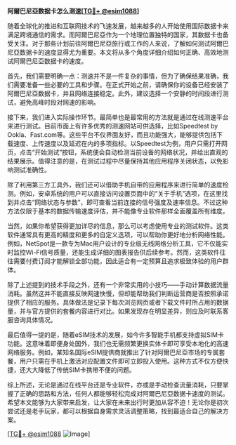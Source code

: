 **阿爾巴尼亞数据卡怎么测速[[TG💪+ @esim1088](https://t.me/s/esim1088)]**

随着全球化的推进和互联网技术的飞速发展，越来越多的人开始使用国际数据卡来满足跨境通信的需求。而阿爾巴尼亞作为一个地理位置独特的国家，其数据卡也备受关注。对于那些计划前往阿爾巴尼亞旅行或工作的人来说，了解如何测试阿爾巴尼亞数据卡的速度显得尤为重要。本文将从多个角度详细介绍如何正确、高效地测试阿爾巴尼亞数据卡的速度。

首先，我们需要明确一点：测速并不是一件复杂的事情，但为了确保结果准确，我们需要准备一些必要的工具和步骤。在正式开始之前，请确保你的设备已经安装了阿爾巴尼亞数据卡，并且网络连接稳定。此外，建议选择一个安静的时间段进行测试，避免高峰时段对网速的影响。

接下来，我们进入实际操作环节。最简单也是最常用的方法就是通过在线测速平台来进行测试。目前市面上有许多优秀的测速网站可供选择，比如Speedtest by Ookla、Fast.com等。这些平台不仅界面友好，而且功能强大，能够提供包括下载速度、上传速度以及延迟在内的多项指标。以Speedtest为例，用户只需打开网页，点击“开始测试”按钮，系统便会自动检测当前设备的网络状况，并给出直观的结果展示。值得注意的是，在测试过程中尽量保持其他应用程序关闭状态，以免影响测试准确性。

除了利用第三方工具外，我们还可以借助手机自带的应用程序来进行简单的速度检测。例如，安卓系统的用户可以直接访问设置页面中的“关于手机”选项，在这里找到并点击“网络状态与参数”，即可查看当前连接的信号强度及速率信息。不过这种方法仅限于基本的数据传输速度评估，并不能像专业软件那样全面覆盖所有维度。

当然，如果你希望获得更加详尽的信息，那么可以考虑使用专业的测试软件。这类软件通常具有更高的精度和更多的自定义选项，可以帮助你更好地分析网络性能。例如，NetSpot是一款专为Mac用户设计的专业级无线网络分析工具，它不仅能实时监控Wi-Fi信号质量，还能生成详细的图表报告供后续参考。然而，这类软件往往需要付费订阅才能解锁全部功能，因此适合有一定预算且追求极致体验的用户群体。

除了上述提到的技术手段之外，还有一个非常实用的小技巧——手动计算数据流量消耗。虽然这并不能直接反映网速快慢，但却能帮助我们判断运营商是否按照承诺提供了相应的服务。具体做法是记录下每次浏览网页或者下载文件时所占用的数据量，并与官方提供的套餐内容进行对比。如果发现存在明显差异，则应及时联系客服咨询具体情况。

最后值得一提的是，随着eSIM技术的发展，如今许多智能手机都支持虚拟SIM卡功能。这意味着即便身处国外，我们也无需频繁更换实体卡即可享受本地化的高速网络服务。例如，某知名国际eSIM提供商就推出了针对阿爾巴尼亞市场的专属套餐，用户只需在手机上激活对应配置文件即可立即投入使用。这种方式不仅方便快捷，还大大降低了传统SIM卡携带不便的问题。

综上所述，无论是通过在线平台还是专业软件，亦或是手动检查流量消耗，只要掌握了正确的思路和方法，任何人都能够轻松完成对阿爾巴尼亞数据卡速度的测试。希望本文能够为大家带来启发，让大家在未来出行时更加从容不迫！无论你是初次尝试还是老手玩家，都可以根据自身需求灵活调整策略，找到最适合自己的解决方案。

[[TG💪+ @esim1088](https://t.me/s/esim1088) ![Image](https://i.postimg.cc/4NQfJmqS/Snipaste-2025-05-13-00-14-12.png)]